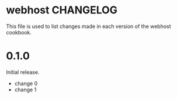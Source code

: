 # webhost CHANGELOG

This file is used to list changes made in each version of the webhost cookbook.

# 0.1.0

Initial release.

- change 0
- change 1

